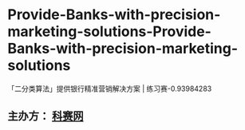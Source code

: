 # Provide-Banks-with-precision-marketing-solutions-Provide-Banks-with-precision-marketing-solutions
「二分类算法」提供银行精准营销解决方案 | 练习赛-0.93984283
## 主办方： [科赛网](https://www.kesci.com/)
